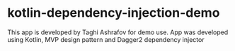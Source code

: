 # kotlin-dependency-injection-demo
This app is developed by Taghi Ashrafov for demo use.
App was developed using Kotlin, MVP design pattern and Dagger2 dependency injector
